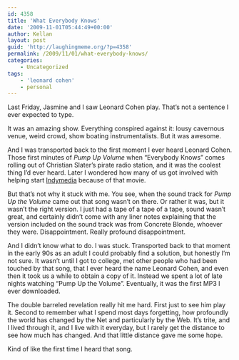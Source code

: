 ```yaml
---
id: 4358
title: 'What Everybody Knows'
date: '2009-11-01T05:44:49+00:00'
author: Kellan
layout: post
guid: 'http://laughingmeme.org/?p=4358'
permalink: /2009/11/01/what-everybody-knows/
categories:
    - Uncategorized
tags:
    - 'leonard cohen'
    - personal
---
```


Last Friday, Jasmine and I saw Leonard Cohen play. That’s not a sentence I ever expected to type.

It was an amazing show. Everything conspired against it: lousy cavernous venue, weird crowd, show boating instrumentalists. But it was awesome.

And I was transported back to the first moment I ever heard Leonard Cohen. Those first minutes of *Pump Up Volume* when “Everybody Knows” comes rolling out of Christian Slater’s pirate radio station, and it was the coolest thing I’d ever heard. Later I wondered how many of us got involved with helping start [Indymedia](http://indymedia.org) because of that movie.

But that’s not why it stuck with me. You see, when the sound track for *Pump Up the Volume* came out that song wasn’t on there. Or rather it was, but it wasn’t the right version. I just had a tape of a tape of a tape, sound wasn’t great, and certainly didn’t come with any liner notes explaining that the version included on the sound track was from Concrete Blonde, whoever they were. Disappointment. Really profound disappointment.

And I didn’t know what to do. I was stuck. Transported back to that moment in the early 90s as an adult I could probably find a solution, but honestly I’m not sure. It wasn’t until I got to college, met other people who had been touched by that song, that I ever heard the name Leonard Cohen, and even then it took us a while to obtain a copy of it. Instead we spent a lot of late nights watching “Pump Up the Volume”. Eventually, it was the first MP3 I ever downloaded.

The double barreled revelation really hit me hard. First just to see him play it. Second to remember what I spend most days forgetting, how profoundly the world has changed by the Net and particularly by the Web. It’s trite, and I lived through it, and I live with it everyday, but I rarely get the distance to see how much has changed. And that little distance gave me some hope.

Kind of like the first time I heard that song.